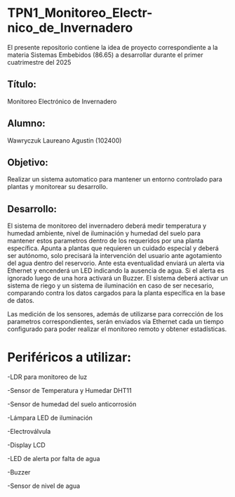 # TPN1_Monitoreo_Electr-nico_de_Invernadero
El presente repositorio contiene la idea de proyecto correspondiente a la materia Sistemas Embebidos (86.65) a desarrollar durante el primer cuatrimestre del 2025

## Título:
Monitoreo Electrónico de Invernadero

## Alumno:
Wawryczuk Laureano Agustin (102400)

## Objetivo: 
Realizar un sistema automatico para mantener un entorno controlado para plantas y monitorear su desarrollo.

## Desarrollo:
El sistema de monitoreo del invernadero deberá medir temperatura y humedad ambiente, nivel de iluminación y humedad del suelo para mantener estos parametros dentro de los requeridos por una planta específica. 
Apunta a plantas que requieren un cuidado especial y deberá ser autónomo, solo precisará la intervención del usuario ante agotamiento del agua dentro del reservorio. Ante esta eventualidad enviará un alerta via Ethernet y encenderá un LED indicando la ausencia de agua. Si el alerta es ignorado luego de una hora activará un Buzzer.
El sistema deberá activar un sistema de riego y un sistema de iluminación en caso de ser necesario, comparando contra los datos cargados para la planta específica en la base de datos.

Las medición de los sensores, además de utilizarse para corrección de los parametros correspondientes, serán enviados via Ethernet cada un tiempo configurado para poder realizar el monitoreo remoto y obtener estadísticas.

# Periféricos a utilizar:

-LDR para monitoreo de luz

-Sensor de Temperatura y Humedar DHT11

-Sensor de humedad del suelo anticorrosión 

-Lámpara LED de iluminación

-Electroválvula

-Display LCD

-LED de alerta por falta de agua

-Buzzer

-Sensor de nivel de agua
